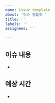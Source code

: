 ```yaml
---
name: issue template
about: '이슈 템플릿 '
title: ''
labels: ''
assignees: ''

---
```


## 이슈 내용
-
## 예상 시간
-
